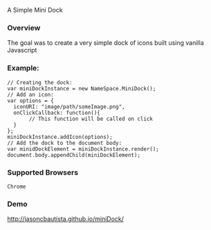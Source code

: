 A Simple Mini Dock


### Overview
The goal was to create a very simple dock of icons built using vanilla Javascript


### Example:

    // Creating the dock:
    var miniDockInstance = new NameSpace.MiniDock();
    // Add an icon:
    var options = {
      iconURI: "image/path/someImage.png",
      onClickCallback: function(){
           // This function will be called on click
      }
    };
    miniDockInstance.addIcon(options);
    // Add the dock to the document body:
    var minidDockElement = miniDockInstance.render();
    document.body.appendChild(miniDockElement);



### Supported Browsers
    Chrome


### Demo
   http://jasoncbautista.github.io/miniDock/
